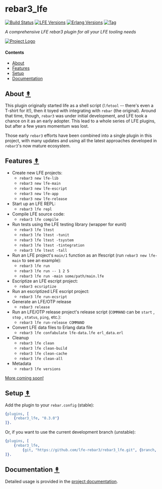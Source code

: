 # rebar3_lfe

[![Build Status][gh-actions-badge]][gh-actions] [![LFE Versions][lfe badge]][lfe] [![Erlang Versions][erlang badge]][versions] [![Tag][github tag badge]][github tag]

*A comprehensive LFE rebar3 plugin for all your LFE tooling needs*

[![Project Logo][logo]][logo-large]

#### Contents

* [About](#about-)
* [Features](#features-)
* [Setup](#setup-)
* [Documentation](#documentation-)


## About [&#x219F;](#contents)

This plugin originally started life as a shell script (`lfetool` -- there's
even a T-shirt for it!), then it toyed with integrating with `rebar` (the
original). Around that time, though, `rebar3` was under initial development,
and LFE took a chance on it as an early adopter. This lead to a whole series of
LFE plugins, but after a few years momentum was lost. 

Those early `rebar3` efforts have been combined into a single plugin in this
project, with many updates and using all the latest approaches developed in
`rebar3`'s now mature ecosystem.

## Features [&#x219F;](#contents)

* Create new LFE projects:
  * `rebar3 new lfe-lib`
  * `rebar3 new lfe-main`
  * `rebar3 new lfe-escript`
  * `rebar3 new lfe-app`
  * `rebar3 new lfe-release`
* Start up an LFE REPL:
  * `rebar3 lfe repl`
* Compile LFE source code:
  * `rebar3 lfe compile`
* Run tests using the LFE testing library (wrapper for eunit)
  * `rebar3 lfe ltest`
  * `rebar3 lfe ltest -tunit`
  * `rebar3 lfe ltest -tsystem`
  * `rebar3 lfe ltest -tintegration`
  * `rebar3 lfe ltest -tall`
* Run an LFE project's `main/1` function as an lfescript (run `rebar3 new lfe-main` to see an example):
  * `rebar3 lfe run`
  * `rebar3 lfe run -- 1 2 5`
  * `rebar3 lfe run -main some/path/main.lfe`
* Escriptize an LFE escript project:
  * `rebar3 ecsriptize`
* Run an escriptized LFE escript project:
  * `rebar3 lfe run-ecsript`
* Generate an LFE/OTP release
  * `rebar3 release`
* Run an LFE/OTP release project's release script (`COMMAND` can be `start` , `stop` , `status`, `ping`, etc.):
  * `rebar3 lfe run-release COMMAND`
* Convert LFE data files to Erlang data file
  * `rebar3 lfe confabulate lfe-data.lfe erl_data.erl`
* Cleanup
  * `rebar3 lfe clean`
  * `rebar3 lfe clean-build`
  * `rebar3 lfe clean-cache`
  * `rebar3 lfe clean-all`
* Metadata
  * `rebar3 lfe versions`

[More coming soon!](https://github.com/lfe-rebar3/rebar3_lfe/issues?q=is%3Aissue+is%3Aopen+label%3Afeature)

## Setup [&#x219F;](#contents)

Add the plugin to your ``rebar.config`` (stable):

```erlang
{plugins, [
    {rebar3_lfe, "0.3.0"}
]}.
```

Or, if you want to use the current development branch (unstable):

```erlang
{plugins, [
    {rebar3_lfe,
        {git, "https://github.com/lfe-rebar3/rebar3_lfe.git", {branch, "release/0.4.x"}}}
]}.
```

## Documentation [&#x219F;](#contents)

Detailed usage is provided in the [project documentation](https://lfe-rebar3.github.io/).

[//]: ---Named-Links---

[logo]: https://avatars2.githubusercontent.com/u/15242004?s=250
[logo-large]: https://avatars2.githubusercontent.com/u/15242004
[github]: https://github.com/lfe-rebar3/rebar3_lfe
[gitlab]: https://gitlab.com/lfe-rebar3/rebar3_lfe
[gh-actions-badge]: https://github.com/lfe-rebar3/rebar3_lfe/workflows/ci%2Fcd/badge.svg
[gh-actions]: https://github.com/lfe-rebar3/rebar3_lfe/actions
[lfe]: https://github.com/rvirding/lfe
[lfe]: https://github.com/rvirding/lfe
[lfe badge]: https://img.shields.io/badge/lfe-2.0-blue.svg
[erlang badge]: https://img.shields.io/badge/erlang-19%E2%88%9224-blue.svg
[versions]: https://github.com/lfe-rebar3/rebar3_lfe/blob/master/.travis.yml
[github tag]: https://github.com/lfe-rebar3/rebar3_lfe/tags
[github tag badge]: https://img.shields.io/github/tag/lfe-rebar3/rebar3_lfe.svg
[github downloads]: https://img.shields.io/github/downloads/atom/atom/total.svg
[hex badge]: https://img.shields.io/hexpm/v/rebar3_lfe.svg?maxAge=2592000
[hex package]: https://hex.pm/packages/rebar3_lfe
[hex downloads]: https://img.shields.io/hexpm/dt/rebar3_lfe.svg

<!-- Unused badges:
[![Downloads][hex downloads]][hex package]
 /-->
